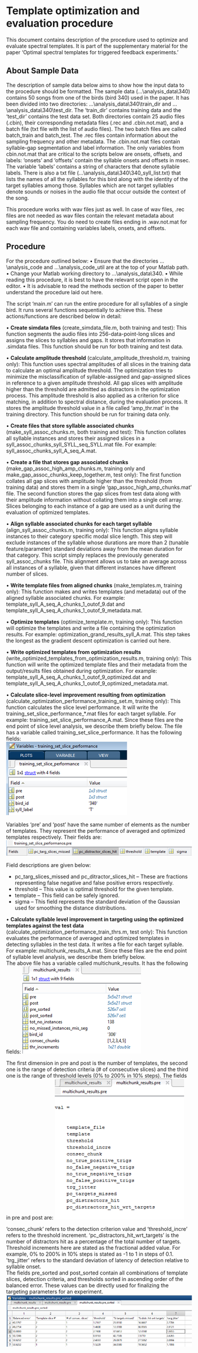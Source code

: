                                     
# Template optimization and evaluation procedure
This document contains description of the procedure used to optimize and evaluate spectral templates. It is part of the supplementary material for the paper ‘Optimal spectral templates for triggered feedback experiments.’

## About Sample Data

The description of sample data below aims to show how the input data to the procedure should be formatted. The sample data (…\analysis_data\340) contains 50 songs from one of the birds (bird 340) used in the paper. It has been divided into two directories: …\analysis_data\340\train_dir and …\analysis_data\340\test_dir. The ‘train_dir’ contains training data and the ‘test_dir’ contains the test data set. Both directories contain 25 audio files (.cbin), their corresponding metadata files (.rec and .cbin.not.mat), and a batch file (txt file with the list of audio files). The two batch files are called batch_train and batch_test. The .rec files contain information about the sampling frequency and other metadata. The .cbin.not.mat files contain syllable-gap segmentation and label information. The only variables from cbin.not.mat that are critical to the scripts below are onsets, offsets, and labels: ‘onsets’ and ‘offsets’ contain the syllable onsets and offsets in msec. The variable ‘labels’ contains a string of characters that denote syllable labels.  There is also a txt file (…\analysis_data\340\340_syll_list.txt) that lists the names of all the syllables for this bird along with the identity of the target syllables among those. Syllables which are not target syllables denote sounds or noises in the audio file that occur outside the context of the song.     

This procedure works with wav files just as well. In case of wav files, .rec files are not needed as wav files contain the relevant metadata about sampling frequency. You do need to create files ending in .wav.not.mat for each wav file and containing variables labels, onsets, and offsets.   
           
## Procedure

For the procedure outlined below:
•	Ensure that the directories …\analysis_code and …\analysis_code_util are at the top of your Matlab path. 
•	Change your Matlab working directory to …\analysis_data\340. 
•	While reading this procedure, it is best to have the relevant script open in the editor.
•	It is advisable to read the methods section of the paper to better understand the procedure laid out here.

The script ‘main.m’ can run the entire procedure for all syllables of a single bird. It runs several functions sequentially to achieve this. These actions/functions are described below in detail:

• **Create simdata files** (create_simdata_file.m, both training and test): This function segments the audio files into 256-data-point-long slices and assigns the slices to syllables and gaps. It stores that information in .simdata files. This function should be run for both training and test data.   

• **Calculate amplitude threshold** (calculate_amplitude_threshold.m, training only): This function uses spectral amplitudes of all slices in the training data to calculate an optimal amplitude threshold. The optimization tries to minimize the misclassification of syllable-assigned and gap-assigned slices in reference to a given amplitude threshold. 
All gap slices with amplitude higher than the threshold are admitted as distractors in the optimization process. This amplitude threshold is also applied as a criterion for slice matching, in addition to spectral distance, during the evaluation process. It stores the amplitude threshold value in a file called ‘amp_thr.mat’ in the training directory. This function should be run for training data only.      

• **Create files that store syllable associated chunks** (make_syll_assoc_chunks.m, both training and test): This function collates all syllable instances and stores their assigned slices in a syll_assoc_chunks_syll_SYLL_seq_SYLL.mat file. For example:  syll_assoc_chunks_syll_A_seq_A.mat.

•	**Create a file that stores gap associated chunks** (make_gap_assoc_high_amp_chunks.m, training only and make_gap_assoc_chunks_keep_together.m, test only): The first function collates all gap slices with amplitude higher than the threshold (from training data) and stores them in a single ‘gap_assoc_high_amp_chunks.mat’ file. The second function stores the gap slices from test data along with their amplitude information without collating them into a single cell array. Slices belonging to each instance of a gap are used as a unit during the evaluation of optimized templates.   
     
•	**Align syllable associated chunks for each target syllable** (align_syll_assoc_chunks.m, training only): This function aligns syllable instances to their category specific modal slice length. This step will exclude instances of the syllable whose durations are more than 2 (tunable feature/parameter) standard deviations away from the mean duration for that category. This script simply replaces the previously generated syll_assoc_chunks file.
     This alignment allows us to take an average across all instances of a syllable, given that different instances have different number of slices.  

•	**Write template files from aligned chunks** (make_templates.m, training only): This function makes and writes templates (and metadata) out of the aligned syllable associated chunks. For example: template_syll_A_seq_A_chunks_1_outof_9.dat and template_syll_A_seq_A_chunks_1_outof_9_metadata.mat.   

•	**Optimize templates** (optimize_template.m, training only):  This function will optimize the templates and write a file containing the optimization results. For example:  optimization_grand_results_syll_A.mat. This step takes the longest as the gradient descent optimization is carried out here.   

•	**Write optimized templates from optimization results** (write_optimized_templates_from_optimization_results.m, training only):  This function will write the optimized template files and their metadata from the output/results files obtained during optimization. For example: template_syll_A_seq_A_chunks_1_outof_9_optimized.dat and template_syll_A_seq_A_chunks_1_outof_9_optimized_metadata.mat. 

•	**Calculate slice-level improvement resulting from optimization** (calculate_optimization_performance_training_set.m, training only): This function calculates the slice level performance. It will write the training_set_slice_performance_*.mat files for each target syllable. For example: training_set_slice_performance_A.mat. Since these files are the end point of slice level analysis, we describe them briefly below. The file has a variable called training_set_slice_performance. It has the following fields:    
![img1](/imgs/img1.png) 

Variables ‘pre’ and ‘post’ have the same number of elements as the number of templates. They represent the performance of averaged and optimized templates respectively. Their fields are:
 ![img2](/imgs/img2.png) 
 
Field descriptions are given below:
- pc_targ_slices_missed and pc_ditractor_slices_hit – These are fractions representing false negative and false positive errors respectively. 
- threshold – This value is optimal threshold for the given template.
- template – This field can be safely ignored.  
- sigma – This field represents the standard deviation of the Gaussian used for smoothing the distance distributions. 

•	**Calculate syllable level improvement in targeting using the optimized templates against the test data** (calculate_optimization_performance_train_thrs.m, test only):  This function evaluates the performance of averaged and optimized templates in detecting syllables in the test data. It writes a file for each target syllable. For example: multichunk_results_A.mat. Since these files are the end point of syllable level analysis, we describe them briefly below.       
 The above file has a variable called multichunk_results. It has the following fields:
 ![img3](/imgs/img3.png) 
 
The first dimension in pre and post is the number of templates, the second one is the range of detection criteria (# of consecutive slices) and the third one is the range of threshold levels (0% to 200% in 10% steps). The fields in pre and post are:
![img4](/imgs/img4.png) 
  
‘consec_chunk’ refers to the detection criterion value and ‘threshold_incre’ refers to the threshold increment. ‘pc_distractors_hit_wrt_targets’ is the number of distractors hit as a percentage of the total number of targets. Threshold increments here are stated as the fractional added value. For example, 0% to 200% in 10% steps is stated as -1 to 1 in steps of 0.1. 'trg_jitter' refers to the standard deviation of latency of detection relative to syllable onset.    
The fields pre_sorted and post_sorted contain all combinations of template slices, detection criteria, and thresholds  sorted in ascending order of the balanced error. These values can be directly used for finalizing the targeting parameters for an experiment.
![img5](/imgs/img5.png) 
  

